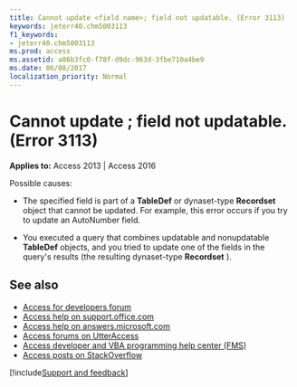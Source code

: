 ```yaml
---
title: Cannot update <field name>; field not updatable. (Error 3113)
keywords: jeterr40.chm5003113
f1_keywords:
- jeterr40.chm5003113
ms.prod: access
ms.assetid: a86b3fc0-f78f-d9dc-963d-3fbe710a4be9
ms.date: 06/08/2017
localization_priority: Normal
---
```



# Cannot update <field name>; field not updatable. (Error 3113)

  

**Applies to:** Access 2013 | Access 2016

Possible causes:



- The specified field is part of a  **TableDef** or dynaset-type **Recordset** object that cannot be updated. For example, this error occurs if you try to update an AutoNumber field.
    
- You executed a query that combines updatable and nonupdatable  **TableDef** objects, and you tried to update one of the fields in the query's results (the resulting dynaset-type **Recordset** ).
    
## See also

- [Access for developers forum](https://social.msdn.microsoft.com/Forums/office/home?forum=accessdev)
- [Access help on support.office.com](https://support.office.com/search/results?query=Access)
- [Access help on answers.microsoft.com](https://answers.microsoft.com/)
- [Access forums on UtterAccess](https://www.utteraccess.com/forum/index.php?act=idx)
- [Access developer and VBA programming help center (FMS)](https://www.fmsinc.com/MicrosoftAccess/developer/)
- [Access posts on StackOverflow](https://stackoverflow.com/questions/tagged/ms-access)

[!include[Support and feedback](~/includes/feedback-boilerplate.md)]